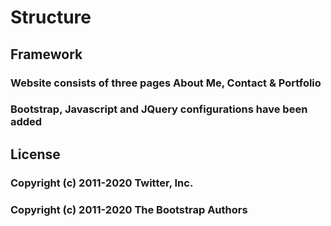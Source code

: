 # Structure

## Framework 

### Website consists of three pages About Me, Contact & Portfolio
### Bootstrap, Javascript and JQuery configurations have been added


## License

### Copyright (c) 2011-2020 Twitter, Inc.
### Copyright (c) 2011-2020 The Bootstrap Authors